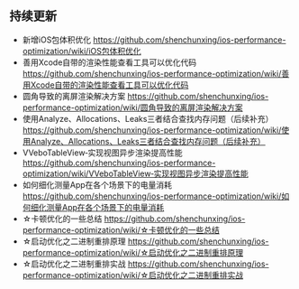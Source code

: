 ## 持续更新
- 新增iOS包体积优化 https://github.com/shenchunxing/ios-performance-optimization/wiki/iOS包体积优化
- 善用Xcode自带的渲染性能查看工具可以优化代码 https://github.com/shenchunxing/ios-performance-optimization/wiki/善用Xcode自带的渲染性能查看工具可以优化代码
- 圆角导致的离屏渲染解决方案 https://github.com/shenchunxing/ios-performance-optimization/wiki/圆角导致的离屏渲染解决方案
- 使用Analyze、Allocations、Leaks三者结合查找内存问题（后续补充） https://github.com/shenchunxing/ios-performance-optimization/wiki/使用Analyze、Allocations、Leaks三者结合查找内存问题（后续补充）
- VVeboTableView‐实现视图异步渲染提高性能 https://github.com/shenchunxing/ios-performance-optimization/wiki/VVeboTableView‐实现视图异步渲染提高性能
- 如何细化测量App在各个场景下的电量消耗 https://github.com/shenchunxing/ios-performance-optimization/wiki/如何细化测量App在各个场景下的电量消耗
- ☆卡顿优化的一些总结 https://github.com/shenchunxing/ios-performance-optimization/wiki/☆卡顿优化的一些总结
- ☆启动优化之二进制重排原理 https://github.com/shenchunxing/ios-performance-optimization/wiki/☆启动优化之二进制重排原理
- ☆启动优化之二进制重排实战 https://github.com/shenchunxing/ios-performance-optimization/wiki/☆启动优化之二进制重排实战
